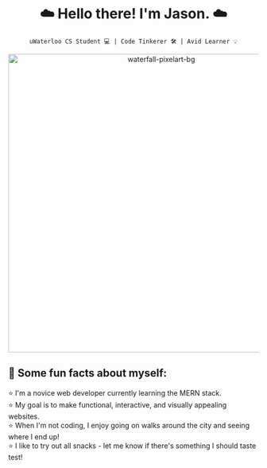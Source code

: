 <h1 align="center"> ☁️ Hello there! I'm Jason. ☁️ </h1>
 
<div align="center">
 
`uWaterloo CS Student 💻 | Code Tinkerer 🛠 | Avid Learner 💡`

<img src="https://user-images.githubusercontent.com/81478886/211448155-a8c4c20a-e50c-4125-9d46-82bdc8d6fd9a.jpg"
     alt="waterfall-pixelart-bg"
     width="600px"/>

<h2 align="left"> <b> 🐥 Some fun facts about myself:</b> </h2>

<p align="left">
⭐️ I'm a novice web developer currently learning the MERN stack. <br>
⭐️ My goal is to make functional, interactive, and visually appealing websites. <br>
⭐️ When I'm not coding, I enjoy going on walks around the city and seeing where I end up! <br>
⭐️ I like to try out all snacks - let me know if there's something I should taste test! <br>
 </p>

